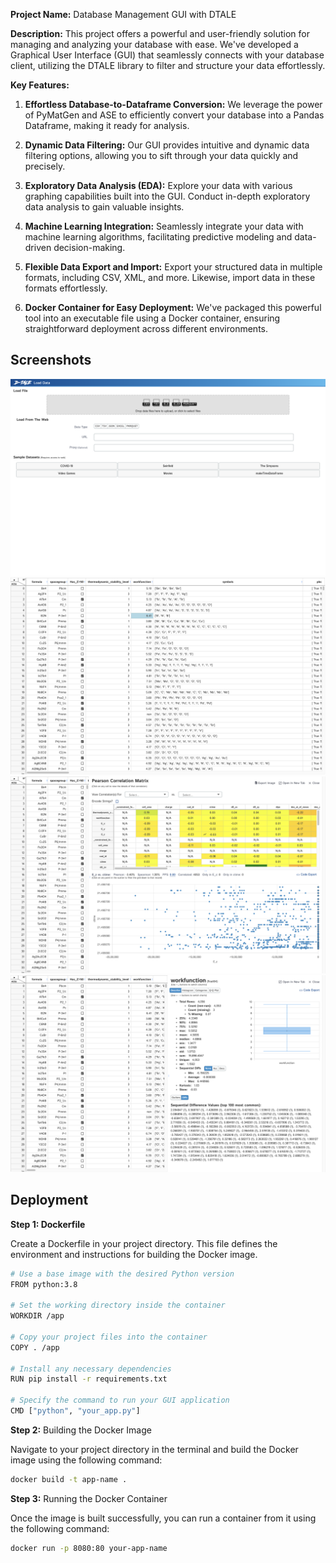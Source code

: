**Project Name:** Database Management GUI with DTALE

**Description:**
This project offers a powerful and user-friendly solution for managing and analyzing your database with ease. We've developed a Graphical User Interface (GUI) that seamlessly connects with your database client, utilizing the DTALE library to filter and structure your data effortlessly. 

**Key Features:**

1. **Effortless Database-to-Dataframe Conversion:** We leverage the power of PyMatGen and ASE to efficiently convert your database into a Pandas Dataframe, making it ready for analysis.

2. **Dynamic Data Filtering:** Our GUI provides intuitive and dynamic data filtering options, allowing you to sift through your data quickly and precisely.

3. **Exploratory Data Analysis (EDA):** Explore your data with various graphing capabilities built into the GUI. Conduct in-depth exploratory data analysis to gain valuable insights.

4. **Machine Learning Integration:** Seamlessly integrate your data with machine learning algorithms, facilitating predictive modeling and data-driven decision-making.

5. **Flexible Data Export and Import:** Export your structured data in multiple formats, including CSV, XML, and more. Likewise, import data in these formats effortlessly.

6. **Docker Container for Easy Deployment:** We've packaged this powerful tool into an executable file using a Docker container, ensuring straightforward deployment across different environments.



## Screenshots
<img src = "screenshots/Screenshot 2023-09-09 at 11.25.03 AM.png">

<img src = "screenshots/Screenshot 2023-09-09 at 11.25.22 AM.png">

<img src = "screenshots/Screenshot 2023-09-09 at 11.25.39 AM.png">

<img src = "screenshots/Screenshot 2023-09-09 at 11.28.39 AM.png">

## Deployment

**Step 1: Dockerfile**

Create a Dockerfile in your project directory. This file defines the environment and instructions for building the Docker image.

```bash
# Use a base image with the desired Python version
FROM python:3.8

# Set the working directory inside the container
WORKDIR /app

# Copy your project files into the container
COPY . /app

# Install any necessary dependencies
RUN pip install -r requirements.txt

# Specify the command to run your GUI application
CMD ["python", "your_app.py"]
```

**Step 2:** Building the Docker Image

Navigate to your project directory in the terminal and build the Docker image using the following command:
```bash
docker build -t app-name .
```

**Step 3:** Running the Docker Container

Once the image is built successfully, you can run a container from it using the following command:

```bash
docker run -p 8080:80 your-app-name
```
